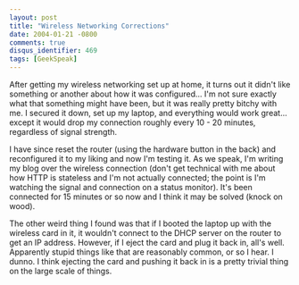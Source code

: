 ```yaml
---
layout: post
title: "Wireless Networking Corrections"
date: 2004-01-21 -0800
comments: true
disqus_identifier: 469
tags: [GeekSpeak]
---
```

After getting my wireless networking set up at home, it turns out it
didn't like something or another about how it was configured... I'm not
sure exactly what that something might have been, but it was really
pretty bitchy with me. I secured it down, set up my laptop, and
everything would work great... except it would drop my connection
roughly every 10 - 20 minutes, regardless of signal strength.
 
 I have since reset the router (using the hardware button in the back)
and reconfigured it to my liking and now I'm testing it. As we speak,
I'm writing my blog over the wireless connection (don't get technical
with me about how HTTP is stateless and I'm not actually connected; the
point is I'm watching the signal and connection on a status monitor).
It's been connected for 15 minutes or so now and I think it may be
solved (knock on wood).
 
 The other weird thing I found was that if I booted the laptop up with
the wireless card in it, it wouldn't connect to the DHCP server on the
router to get an IP address. However, if I eject the card and plug it
back in, all's well. Apparently stupid things like that are reasonably
common, or so I hear. I dunno. I think ejecting the card and pushing it
back in is a pretty trivial thing on the large scale of things.
